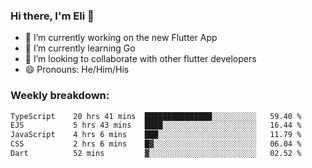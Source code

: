 ### Hi there, I'm Eli 👋
- 🔭 I’m currently working on the new Flutter App
- 🌱 I’m currently learning Go
- 🦄 I’m looking to collaborate with other flutter developers
- 😄 Pronouns: He/Him/His

### Weekly breakdown:
<!--START_SECTION:waka-->

```txt
TypeScript    20 hrs 41 mins  ███████████████░░░░░░░░░░   59.40 %
EJS           5 hrs 43 mins   ████░░░░░░░░░░░░░░░░░░░░░   16.44 %
JavaScript    4 hrs 6 mins    ███░░░░░░░░░░░░░░░░░░░░░░   11.79 %
CSS           2 hrs 6 mins    █▓░░░░░░░░░░░░░░░░░░░░░░░   06.04 %
Dart          52 mins         ▓░░░░░░░░░░░░░░░░░░░░░░░░   02.52 %
```

<!--END_SECTION:waka-->
